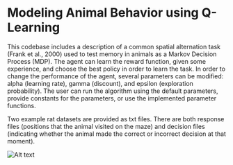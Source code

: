 # Modeling Animal Behavior using Q-Learning
This codebase includes a description of a common spatial alternation task (Frank et al., 2000) used to test memory in animals as a Markov Decision Process (MDP). The agent can learn the reward function, given some experience, and choose the best policy in order to learn the task. In order to change the performance of the agent, several parameters can be modified: alpha (learning rate), gamma (discount), and epsilon (exploration probability). The user can run the algorithm using the default parameters, provide constants for the parameters, or use the implemented parameter functions.

Two example rat datasets are provided as txt files. There are both response files (positions that the animal visited on the maze) and decision files (indicating whether the animal made the correct or incorrect decision at that moment). 

![Alt text](/adelekap/ModelingBehavior_QLearning/Untitled.jpg)
